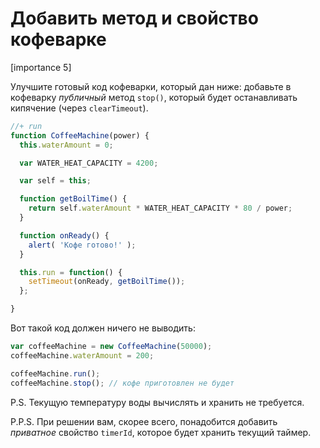 # Добавить метод и свойство кофеварке

[importance 5]

Улучшите готовый код кофеварки, который дан ниже: добавьте в кофеварку *публичный* метод `stop()`, который будет останавливать кипячение (через `clearTimeout`).

```js
//+ run
function CoffeeMachine(power) {
  this.waterAmount = 0;

  var WATER_HEAT_CAPACITY = 4200;

  var self = this;

  function getBoilTime() {
    return self.waterAmount * WATER_HEAT_CAPACITY * 80 / power;
  }

  function onReady() {
    alert( 'Кофе готово!' );
  }

  this.run = function() {
    setTimeout(onReady, getBoilTime());
  };

}
```

Вот такой код должен ничего не выводить:

```js
var coffeeMachine = new CoffeeMachine(50000);
coffeeMachine.waterAmount = 200;

coffeeMachine.run();
coffeeMachine.stop(); // кофе приготовлен не будет
```

P.S. Текущую температуру воды вычислять и хранить не требуется.

P.P.S. При решении вам, скорее всего, понадобится добавить *приватное* свойство `timerId`, которое будет хранить текущий таймер.